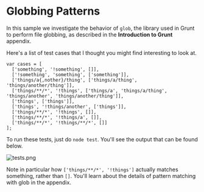 # Globbing Patterns

In this sample we investigate the behavior of `glob`, the library used in Grunt to perform file globbing, as described in the **Introduction to Grunt** appendix.

Here's a list of test cases that I thought you might find interesting to look at.

```
var cases = [
  ['something', '!something', []],
  ['!something', 'something', ['something']],
  ['things/a{,nother}/thing', ['things/a/thing', 'things/another/thing']],
  ['things/**/*', '!things', ['things/a', 'things/a/thing', 'things/another', 'things/another/thing']],
  ['things', ['things']],
  ['things', '!things/another', ['things']],
  ['things/**/*', '!things', []],
  ['things/**/*', '!things/a', []],
  ['things/**/*', '!things/**/*', []]
];
```

To run these tests, just do `node test`. You'll see the output that can be found below.

![tests.png][1]

Note in particular how `['things/**/*', '!things']` actually matches something, rather than `[]`. You'll learn about the details of pattern matching with glob in the appendix.

  [1]: https://f.cloud.github.com/assets/934293/1867380/d53e3f66-784d-11e3-9606-b96bf665f95e.png
